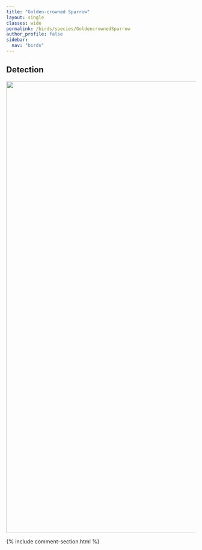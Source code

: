 ```yaml
---
title: "Golden-crowned Sparrow"
layout: single
classes: wide
permalink: /birds/species/GoldencrownedSparrow
author_profile: false
sidebar:
  nav: "birds"
---
```


<h2>Detection</h2>

<a href="https://drive.google.com/uc?export=view&id=1Ge_Y1IDaoe-JEIkTQiL3qfqc4Lcji37Y">
<img src="https://drive.google.com/uc?export=view&id=1Ge_Y1IDaoe-JEIkTQiL3qfqc4Lcji37Y" height = "1200" width = "800">
</a>

{% include comment-section.html %}
